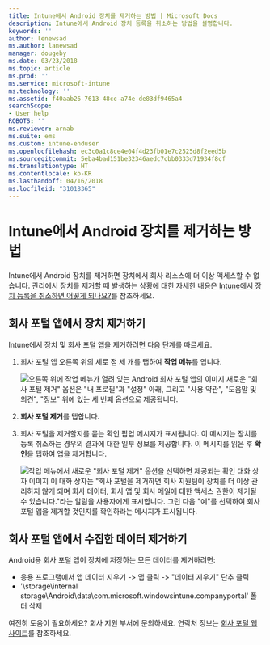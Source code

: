 ```yaml
---
title: Intune에서 Android 장치를 제거하는 방법 | Microsoft Docs
description: Intune에서 Android 장치 등록을 취소하는 방법을 설명합니다.
keywords: ''
author: lenewsad
ms.author: lanewsad
manager: dougeby
ms.date: 03/23/2018
ms.topic: article
ms.prod: ''
ms.service: microsoft-intune
ms.technology: ''
ms.assetid: f40aab26-7613-48cc-a74e-de83df9465a4
searchScope:
- User help
ROBOTS: ''
ms.reviewer: arnab
ms.suite: ems
ms.custom: intune-enduser
ms.openlocfilehash: ec3c0a1c8ce4e04f4d23fb01e7c2525d8f2eed5b
ms.sourcegitcommit: 5eba4bad151be32346aedc7cbb0333d71934f8cf
ms.translationtype: HT
ms.contentlocale: ko-KR
ms.lasthandoff: 04/16/2018
ms.locfileid: "31018365"
---
```

# <a name="how-to-remove-your-android-device-from-intune"></a>Intune에서 Android 장치를 제거하는 방법

Intune에서 Android 장치를 제거하면 장치에서 회사 리소스에 더 이상 액세스할 수 없습니다.  관리에서 장치를 제거할 때 발생하는 상황에 대한 자세한 내용은 [Intune에서 장치 등록을 취소하면 어떻게 되나요?](what-happens-if-you-unenroll-your-device-from-intune-android.md)를 참조하세요.

## <a name="removing-the-device-from-the-company-portal-app"></a>회사 포털 앱에서 장치 제거하기

Intune에서 장치 및 회사 포털 앱을 제거하려면 다음 단계를 따르세요.

1. 회사 포털 앱 오른쪽 위의 세로 점 세 개를 탭하여 **작업 메뉴**를 엽니다.

   ![오른쪽 위에 작업 메뉴가 열려 있는 Android 회사 포털 앱의 이미지 새로운 "회사 포털 제거" 옵션은 "내 프로필"과 "설정" 아래, 그리고 "사용 약관", "도움말 및 의견", "정보" 위에 있는 세 번째 옵션으로 제공됩니다.](./media/android_remove_cp_menu_action_after_1705.png)

2. **회사 포털 제거**를 탭합니다.

3. 회사 포털을 제거할지를 묻는 확인 팝업 메시지가 표시됩니다. 이 메시지는 장치를 등록 취소하는 경우의 결과에 대한 일부 정보를 제공합니다. 이 메시지를 읽은 후 **확인**을 탭하여 앱을 제거합니다.

   ![작업 메뉴에서 새로운 "회사 포털 제거" 옵션을 선택하면 제공되는 확인 대화 상자 이미지 이 대화 상자는 "회사 포털을 제거하면 회사 지원팀이 장치를 더 이상 관리하지 않게 되며 회사 데이터, 회사 앱 및 회사 메일에 대한 액세스 권한이 제거될 수 있습니다."라는 알림을 사용자에게 표시합니다. 그런 다음 "예"를 선택하여 회사 포털 앱을 제거할 것인지를 확인하라는 메시지가 표시됩니다.](./media/android_remove_cp_menu_confirmation_after_1705.png)

## <a name="removing-data-collected-by-the-company-portal-app"></a>회사 포털 앱에서 수집한 데이터 제거하기

Android용 회사 포털 앱이 장치에 저장하는 모든 데이터를 제거하려면:

-   응용 프로그램에서 앱 데이터 지우기 -> 앱 클릭 -> "데이터 지우기" 단추 클릭
-   '\storage\internal storage\Android\data\com.microsoft.windowsintune.companyportal' 폴더 삭제

여전히 도움이 필요하세요? 회사 지원 부서에 문의하세요. 연락처 정보는 [회사 포털 웹 사이트](https://portal.manage.microsoft.com#HelpDeskDialog)를 참조하세요.
